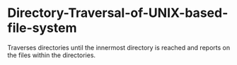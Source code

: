 # Directory-Traversal-of-UNIX-based-file-system
Traverses directories until the innermost directory is reached and reports on the files within the directories.
